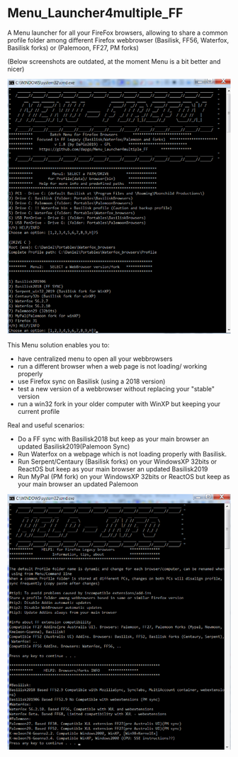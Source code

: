 # Menu_Launcher4multiple_FF
A Menu launcher for all your FireFox browsers, allowing to share a common profile folder among different Firefox webbrowser (Basilisk, FF56, Waterfox, Basilisk forks) or (Palemoon, FF27, PM forks)

(Below screenshots are outdated, at the moment Menu is a bit better and nicer)

 ![icon](screenshots/FF_Menu1and2_blackbg_v18.png)

This Menu solution enables you to:
- have centralized menu to open all your webbrowsers
- run a different browser when a web page is not loading/ working properly
- use Firefox sync on Basilisk (using a 2018 version)
- test a new version of a webbrowser without replacing your "stable" version
- run a win32 fork in your older computer with WinXP but keeping your current profile

Real and useful scenarios:
- Do a FF sync with Basilisk2018 but keep as your main browser an updated Basilisk2019(Palemoon Sync)
- Run Waterfox on a webpage which is not loading properly with Basilisk.
- Run Serpent/Centaury (Basilisk forks) on your WindowsXP 32bits or ReactOS but keep as your main browser an updated Basilisk2019
- Run MyPal (PM fork) on your WindowsXP 32bits or ReactOS but keep as your main browser an updated Palemoon

![icon](screenshots/Menu_FF_Help_page_v18.png)
